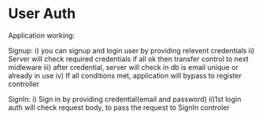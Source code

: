 # User Auth

Application working:

Signup:
i) you can signup and login user by providing relevent credentials
ii) Server will check required credentials if all ok then transfer control to next midleware
iii) after credential, server will check in db is email unique or already in use
iv) If all conditions met, application will bypass to register controller

SignIn:
i) Sign in by providing credential(email and password)
ii)1st login auth will check request body, to pass the request to SignIn controler
